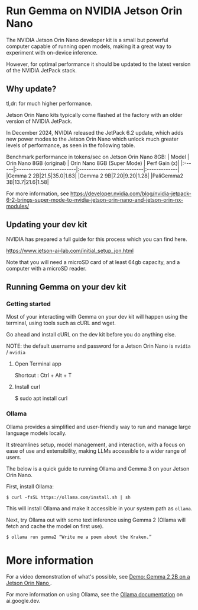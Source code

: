 # Run Gemma on NVIDIA Jetson Orin Nano

The NVIDIA Jetson Orin Nano developer kit is a small but powerful computer
capable of running open models, making it a great way to experiment with
on-device inference.

However, for optimal performance it should be updated to the
latest version of the NVIDIA JetPack stack.

## Why update?

tl,dr: for much higher performance.

Jetson Orin Nano kits typically come flashed at the factory with an older
version of NVIDIA JetPack.

In December 2024, NVIDIA released the JetPack 6.2 update, which adds new power
modes to the Jetson Orin Nano which unlock much greater levels of performance,
as seen in the following table.


Benchmark performance in tokens/sec on Jetson Orin Nano 8GB:
| Model | Orin Nano 8GB (original) | Orin Nano 8GB (Super Mode) | Perf Gain (x)|
|:------|:-------------------------|:---------------------------|:-------------|
|Gemma 2 2B|21.5|35.0|1.63|
|Gemma 2 9B|7.20|9.20|1.28|
|PaliGemma2 3B|13.7|21.6|1.58|

For more information, see
https://developer.nvidia.com/blog/nvidia-jetpack-6-2-brings-super-mode-to-nvidia-jetson-orin-nano-and-jetson-orin-nx-modules/

## Updating your dev kit

NVIDIA has prepared a full guide for this process which you can find here.

https://www.jetson-ai-lab.com/initial_setup_jon.html

Note that you will need a microSD card of at least 64gb capacity, and a computer
with a microSD reader.

## Running Gemma on your dev kit

### Getting started
Most of your interacting with Gemma on your dev kit will happen using the
terminal, using tools such as cURL and wget.

Go ahead and install cURL on the dev kit before you do anything else.

NOTE: the default username and password for a Jetson Orin Nano is
`nvidia` / `nvidia`

1. Open Terminal app

    Shortcut : Ctrl + Alt + T

2. Install curl

    $ sudo apt install curl

### Ollama

Ollama provides a simplified and user-friendly way to run and manage large
language models locally.

It streamlines setup, model management, and interaction, with a focus on
ease of use and extensibility, making LLMs accessible to a wider range of users.

The below is a quick guide to running Ollama and Gemma 3 on your Jetson Orin
Nano.

First, install Ollama:

    $ curl -fsSL https://ollama.com/install.sh | sh


This will install Ollama and make it accessible in your system path as `ollama`.

Next, try Ollama out with some text inference using Gemma 2 (Ollama will fetch
and cache the model on first use).

    $ ollama run gemma2 “Write me a poem about the Kraken.”

# More information

For a video demonstration of what's possible, see [Demo: Gemma 2 2B on a Jetson Orin Nano
](https://www.youtube.com/watch?v=Kd7VJ-TKb8I&list=PLOU2XLYxmsIKOyXflnuPK-qe32hZLc2HB&index=12).

For more information on using Ollama, see the [Ollama documentation](https://ai.google.dev/gemma/docs/integrations/ollama) 
on ai.google.dev.

